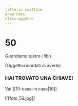 ```yaml
---
title:lo scaffale
area:Casa
class:oggetto
---
```

# 50
_Guardiamo dietro i libri_

(Oggetto:ricordati di averlo)

### HAI TROVATO UNA CHIAVE!

Vai [[10-casa-in casa|10]]

![[foto_56.jpg]]